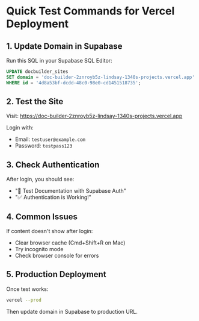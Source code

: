 # Quick Test Commands for Vercel Deployment

## 1. Update Domain in Supabase

Run this SQL in your Supabase SQL Editor:
```sql
UPDATE docbuilder_sites 
SET domain = 'doc-builder-2znroyb5z-lindsay-1340s-projects.vercel.app'
WHERE id = '4d8a53bf-dcdd-48c0-98e0-cd1451518735';
```

## 2. Test the Site

Visit: https://doc-builder-2znroyb5z-lindsay-1340s-projects.vercel.app

Login with:
- Email: `testuser@example.com`
- Password: `testpass123`

## 3. Check Authentication

After login, you should see:
- "🔐 Test Documentation with Supabase Auth"
- "✅ Authentication is Working!"

## 4. Common Issues

If content doesn't show after login:
- Clear browser cache (Cmd+Shift+R on Mac)
- Try incognito mode
- Check browser console for errors

## 5. Production Deployment

Once test works:
```bash
vercel --prod
```

Then update domain in Supabase to production URL.